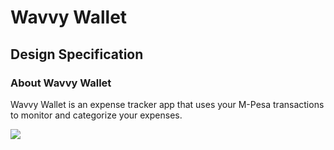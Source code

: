 # Wavvy Wallet
## Design Specification
### About Wavvy Wallet

Wavvy Wallet is an expense tracker app that uses your M-Pesa transactions to monitor and categorize your expenses. 

<img src = "./images/wallet.png">

